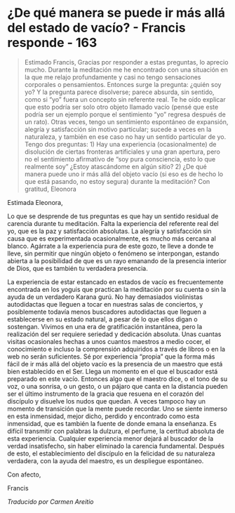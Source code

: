 # ¿De qué manera se puede ir más allá del estado de vacío? - Francis responde - 163

>Estimado Francis, Gracias por responder a estas preguntas, lo aprecio mucho. Durante la meditación me he encontrado con una situación en la que me relajo profundamente y casi no tengo sensaciones corporales o pensamientos. Entonces surge la pregunta: ¿quién soy yo? Y la pregunta parece disolverse; parece absurda, sin sentido, como si “yo” fuera un concepto sin referente real. Te he oído explicar que esto podría ser solo otro objeto llamado vacío (pensé que este podría ser un ejemplo porque el sentimiento “yo” regresa después de un rato). Otras veces, tengo un sentimiento espontáneo de expansión, alegría y satisfacción sin motivo particular; sucede a veces en la naturaleza, y también en ese caso no hay un sentido particular de yo. Tengo dos preguntas: 1) Hay una experiencia (ocasionalmente) de disolución de ciertas fronteras artificiales y una gran apertura, pero no el sentimiento afirmativo de “soy pura consciencia, esto lo que realmente soy” ¿Estoy atascándome en algún sitio? 2) ¿De qué manera puede uno ir más allá del objeto vacío (si eso es de hecho lo que está pasando, no estoy segura) durante la meditación? Con gratitud, Eleonora

Estimada Eleonora,

Lo que se desprende de tus preguntas es que hay un sentido residual de carencia durante tu meditación. Falta la experiencia del referente real del yo, que es la paz y satisfacción absolutas. La alegría y satisfacción sin causa que es experimentada ocasionalmente, es mucho más cercana al blanco. Agárrate a la experiencia pura de este gozo, te lleve a donde te lleve, sin permitir que ningún objeto o fenómeno se interpongan, estando abierta a la posibilidad de que es un rayo emanando de la presencia interior de Dios, que es también tu verdadera presencia.

La experiencia de estar estancado en estados de vacío es frecuentemente encontrada en los yoguis que practican la meditación por su cuenta o sin la ayuda de un verdadero Karana gurú. No hay demasiados violinistas autodidactas que lleguen a tocar en nuestras salas de conciertos, y posiblemente todavía menos buscadores autodidactas que lleguen a establecerse en su estado natural, a pesar de lo que ellos digan o sostengan. Vivimos en una era de gratificación instantánea, pero la realización del ser requiere seriedad y dedicación absoluta. Unas cuantas visitas ocasionales hechas a unos cuantos maestros a medio cocer, el conocimiento e incluso la comprensión adquiridos a través de libros o en la web no serán suficientes. Sé por experiencia “propia” que la forma más fácil de ir más allá del objeto vacío es la presencia de un maestro que está bien establecido en el Ser. Llega un momento en el que el buscador está preparado en este vacío. Entonces algo que el maestro dice, o el tono de su voz, o una sonrisa, o un gesto, o un pájaro que canta en la distancia pueden ser el último instrumento de la gracia que resuena en el corazón del discípulo y disuelve los nudos que quedan. A veces tampoco hay un momento de transición que la mente puede recordar. Uno se siente inmerso en esta inmensidad, mejor dicho, perdido y encontrado como esta inmensidad, que es también la fuente de donde emana la enseñanza. Es difícil transmitir con palabras la dulzura, el perfume, la certitud absoluta de esta experiencia. Cualquier experiencia menor dejará al buscador de la verdad insatisfecho, sin haber eliminado la carencia fundamental. Después de esto, el establecimiento del discípulo en la felicidad de su naturaleza verdadera, con la ayuda del maestro, es un despliegue espontáneo.

Con afecto,

Francis

_Traducido por Carmen Areitio_

